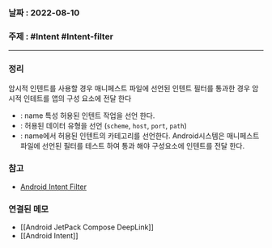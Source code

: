 ### 날짜 : 2022-08-10
### 주제 : #Intent #Intent-filter
----
### 정리
암시적 인텐트를 사용할 경우 매니페스트 파일에 선언된 인텐트 필터를 통과한 경우 암시적 인테트를 앱의 구성 요소에 전달 한다
- <action> : name 특성 허용된 인텐트 작업을 선언 한다.
- <data> : 허용된 데이터 유형을 선언 (`scheme`, `host`, `port`, `path`)
- <category> : name에서 허용된 인텐트의 카테고리를 선언한다.
Android시스템은 매니페스트 파일에 선언된 필터를 테스트 하여 통과 해야 구성요소에 인텐트를 전달 한다.

### 참고
- [Android Intent Filter](https://developer.android.com/guide/components/intents-filters)

### 연결된 메모
- [[Android JetPack Compose DeepLink]]
- [[Android Intent]]